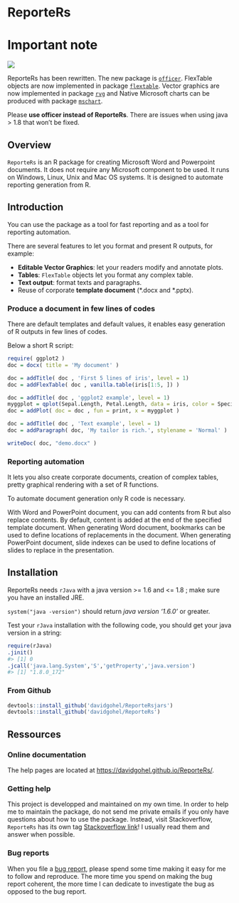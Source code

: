ReporteRs
================

# Important note

![](https://upload.wikimedia.org/wikipedia/commons/6/66/Danger_radiation.svg)

ReporteRs has been rewritten. The new package is
[`officer`](https://cran.r-project.org/package=officer). FlexTable
objects are now implemented in package
[`flextable`](https://CRAN.R-project.org/package=flextable). Vector
graphics are now implemented in package
[`rvg`](https://CRAN.R-project.org/package=rvg) and Native Microsoft
charts can be produced with package
[`mschart`](https://github.com/ardata-fr/mschart).

Please **use officer instead of ReporteRs**. There are issues when using
java \> 1.8 that won’t be fixed.

## Overview

`ReporteRs` is an R package for creating Microsoft Word and Powerpoint
documents. It does not require any Microsoft component to be used. It
runs on Windows, Linux, Unix and Mac OS systems. It is designed to
automate reporting generation from R.

## Introduction

You can use the package as a tool for fast reporting and as a tool for
reporting automation.

There are several features to let you format and present R outputs, for
example:

  - **Editable Vector Graphics**: let your readers modify and annotate
    plots.
  - **Tables**: `FlexTable` objects let you format any complex table.
  - **Text output**: format texts and paragraphs.
  - Reuse of corporate **template document** (*.docx and *.pptx).

### Produce a document in few lines of codes

There are default templates and default values, it enables easy
generation of R outputs in few lines of codes.

Below a short R script:

``` r
require( ggplot2 )
doc = docx( title = 'My document' )

doc = addTitle( doc , 'First 5 lines of iris', level = 1)
doc = addFlexTable( doc , vanilla.table(iris[1:5, ]) )

doc = addTitle( doc , 'ggplot2 example', level = 1)
myggplot = qplot(Sepal.Length, Petal.Length, data = iris, color = Species, size = Petal.Width )
doc = addPlot( doc = doc , fun = print, x = myggplot )

doc = addTitle( doc , 'Text example', level = 1)
doc = addParagraph( doc, 'My tailor is rich.', stylename = 'Normal' )

writeDoc( doc, "demo.docx" )
```

### Reporting automation

It lets you also create corporate documents, creation of complex tables,
pretty graphical rendering with a set of R functions.

To automate document generation only R code is necessary.

With Word and PowerPoint document, you can add contents from R but also
replace contents. By default, content is added at the end of the
specified template document. When generating Word document, bookmarks
can be used to define locations of replacements in the document. When
generating PowerPoint document, slide indexes can be used to define
locations of slides to replace in the presentation.

## Installation

ReporteRs needs `rJava` with a java version \>= 1.6 and \<= 1.8 ; make
sure you have an installed JRE.

`system("java -version")` should return *java version ‘1.6.0’* or
greater.

Test your `rJava` installation with the following code, you should get
your java version in a string:

``` r
require(rJava)
.jinit()
#> [1] 0
.jcall('java.lang.System','S','getProperty','java.version')
#> [1] "1.8.0_172"
```

### From Github

``` r
devtools::install_github('davidgohel/ReporteRsjars')
devtools::install_github('davidgohel/ReporteRs')
```

## Ressources

### Online documentation

The help pages are located at <https://davidgohel.github.io/ReporteRs/>.

### Getting help

This project is developped and maintained on my own time. In order to
help me to maintain the package, do not send me private emails if you
only have questions about how to use the package. Instead, visit
Stackoverflow, `ReporteRs` has its own tag [Stackoverflow
link](https://stackoverflow.com/questions/tagged/reporters)\! I usually
read them and answer when possible.

### Bug reports

When you file a [bug
report](https://github.com/davidgohel/ReporteRs/issues), please spend
some time making it easy for me to follow and reproduce. The more time
you spend on making the bug report coherent, the more time I can
dedicate to investigate the bug as opposed to the bug report.
